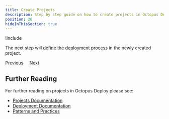 ```yaml
---
title: Create Projects
description: Step by step guide on how to create projects in Octopus Deploy
position: 20
hideInThisSection: true
---
```


!include <create-projects>

The next step will [define the deployment process](/docs/getting-started/first-deployment/define-the-deployment-process.md) in the newly created project.

<span><a class="btn btn-outline-dark" href="/docs/getting-started/first-deployment/configure-environments">Previous</a></span>&nbsp;&nbsp;&nbsp;&nbsp;&nbsp;<span><a class="btn btn-success" href="/docs/getting-started/first-deployment/define-the-deployment-process">Next</a></span>

## Further Reading

For further reading on projects in Octopus Deploy please see:

- [Projects Documentation](/docs/projects/index.md)
- [Deployment Documentation](/docs/deployments/index.md)
- [Patterns and Practices](/docs/deployments/patterns/index.md)
